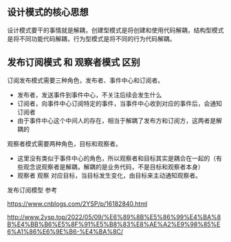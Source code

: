 ## 设计模式的核心思想

设计模式要干的事情就是解耦，创建型模式是将创建和使用代码解耦，结构型模式是将不同功能代码解耦，行为型模式是将不同的行为代码解耦。

## 发布订阅模式 和 观察者模式 区别

订阅发布模式需要三种角色，发布者、事件中心和订阅者。

- 发布者，发送事件到事件中心，不关注后续会发生什么
- 订阅者，向事件中心订阅特定的事件，当事件中心收到对应的事件后，会通知订阅者
- 由于事件中心这个中间人的存在，相当于解耦了发布方和订阅方，这两者是解耦的

观察者模式需要两种角色，目标和观察者。

- 这里没有类似于事件中心的角色，所以观察者和目标其实是耦合在一起的（有些观念说观察者是解耦，解耦的是业务代码，不是目标和观察者本身）
- 观察者 观察 对应目标，当目标发生变化，由目标来主动通知观察者。



发布订阅模型 参考

https://www.cnblogs.com/2YSP/p/16182840.html

http://www.2ysp.top/2022/05/09/%E6%89%8B%E5%86%99%E4%BA%8B%E4%BB%B6%E5%8F%91%E5%B8%83%E8%AE%A2%E9%98%85%E6%A1%86%E6%9E%B6-%E4%BA%8C/